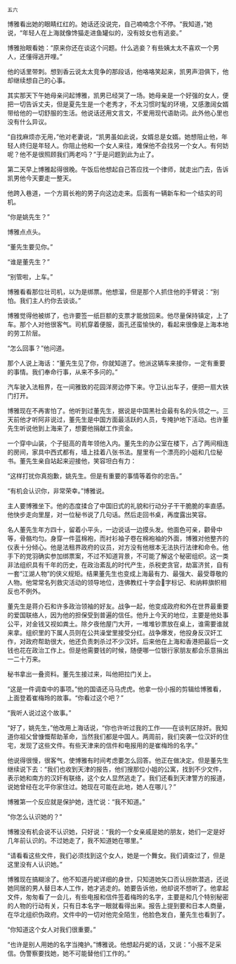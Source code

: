     五六 

   博雅看出她的眼睛红红的。她话还没说完，自己喃喃念个不停。“我知道，”她说，“年轻人在上海就像馋猫走进鱼罐似的，没有妓女也有逃妾。”

   博雅抬眼看她：“原来你还在谈这个问题。什么逃妾？有些姨太太不喜欢一个男人，还懂得逃开哩。”

   他的话里带刺。想到香云说太太竞争的那段话，他咯咯笑起来，凯男声泪俱下，他却继续想自己的心事。

   其实那天下午她母亲问起博雅，凯男已经哭了一场。她母亲是一个好强的女人，便把一切告诉丈夫，但是夏先生是一个老秀才，不太习惯时髦的环境，又感激阔女婿带给他的一切舒服的生活。他说话还用文言文，不爱用现代语助词。此外他心里也没有什么异议。

   “自找麻烦亦无用，”他对老妻说，“凯男虽如此说，女婿总是女婿。她想阻止他，年轻人终归是年轻人。你阻止他和一个女人来往，难保他不会找另一个女人。有何妨呢？他不是很照顾我们两老吗？”于是问题到此为止了。

   第二天早上博雅起得很晚。午饭后他想起自己答应找一个律师，就走出门去，告诉凯男他今天要走一整天。

   他跨入巷道，一个方肩长袍的男子向这边走来。后面有一辆新车和一个结实的司机。

   “你是姚先生？”

   博雅点点头。

   “董先生要见你。”

   “谁是董先生？”

   “别管啦，上车。”

   博雅看看那位壮司机，以为是绑票。他想溜，但是那个人抓住他的手臂说：“别怕。我们主人约你去谈谈。”

   博雅觉得他被绑了，也许要签一纸巨额的支票才能放回来。他尽量保持镇定，上了车。那个人对他很客气。司机穿着便服，面孔还蛮愉快的，看起来很像是上海本地的劳工阶层。

   “怎么回事？”他问道。

   那个人说上海话：“董先生见了你，你就知道了。他派这辆车来接你，一定有重要的事情。我们奉命行事，从来不多问的。”

   汽车驶入法租界，在一间雅致的花园洋房边停下来。守卫认出车子，便把一扇大铁门打开。

   博雅现在不再害怕了。他听到过董先生，据说是中国黑社会最有名的头领之一。三天前他才听阿非说过，董先生是中国方面最活跃的人员，专掩护地下活动。也许董先生听说他到上海来了，想要他捐献工作资金。

   一个穿中山装，个子挺高的青年领他入内。董先生的办公室在楼下，占了两间相连的房间，家具中西式都有，墙上挂着八张书法。屋里有一个漂亮的小姐和几位秘书。董先生亲自站起来迎接他，笑容坦白有力：

   “这样打扰你真抱歉，姚先生。但是有重要的事情等着你的忠告。”

   “有机会认识你，非常荣幸。”博雅说。

   主人要博雅坐下。他的态度揉合了中国旧式的礼貌和行动分子干干脆脆的率直感。他快步走向里屋，对一位秘书说了几句话。然后走回书桌，再度露出笑容。

   名人董先生年方四十，留着小平头，一边说话一边摸头发。他面色可亲，颧骨中等，骨骼均匀。身穿一件蓝棉袍，而衬衫袖子卷在棉袍袖的外面，博雅对他整齐的仪表十分倾心。他是法租界政府的议员，对方没有他根本无法执行法律和命令。他手下的党羽确实参加绑票案，不过不知道背景，不可能了解这个秘密组织。这一类非法组织具有千年的历史，在政治紊乱的时代产生，杀税吏贪官，劫富济贫，自有一套“江湖人物”的侠义规矩。结果董先生也变成上海最有力、最强大、最受尊敬的人物。他常常名列救灾活动的领导地位，连佛教红十字会字标记、和纳粹旗帜相反也不例外。

   董先生是蒋介石和许多政治领袖的好友。战争一起，他变成政府和外在世界最重要的爱国联络人，因为他的担保受到普遍的信任。他升上今天的地位，主要是他处事公平，对金钱又视如粪土。除夕夜他屋门大开，一堆堆钞票放在桌上，谁需要谁就来拿。组织里的下属人员则在公共澡堂里接受分红。战争爆发，他投身反汉奸工作，对政府帮助很大，他还负责刺杀过不少汉奸。后来他在上海和香港把最后一文钱也花在政治工作上。但是他需要钱的时候，随便哪一位银行家朋友都会乐意捐出一二十万来。

   秘书拿出一叠资料。董先生接过来，叫他把拉门关上。

   “这是一件调查中的事项。”他的国语还马马虎虎。他拿一份小报的剪辑给博雅看，上面登着崔梅玲的故事。“你看过这个吧？”

   “我听人说过这个故事。”

   “好了，姚先生，”他改用上海话说，“你也许听过我的工作——在谈判区除奸。我知道你祖父曾慷慨帮助革命，当然我们都是中国人。两周前，我们突袭一位汉奸的住宅，发现了这些文件。有些天津来的信件和电报用的是崔梅玲的名字。”

   他说得很慢，很客气，使博雅有时间考虑要怎么回答。他正在做决定。但是董先生继续说下去：“我们也收到天津的报告，他们搜那位小姐的公寓，找到不少文件，表示她和南方的汉奸有联络，这个女人显然逃走了。我们还看到天津警方的报道，说她曾经在北平你家住过。她现在可能在此地，她人在哪儿？”

   博雅第一个反应就是保护她，连忙说：“我不知道。”

   “你怎么认识她的？”

   博雅没有机会说不认识她，只好说：“我的一个女亲戚是她的朋友，她们一定是好几年前认识的。不过她走了，我不知道她在哪里。”

   “请看看这些文件，我们必须找到这个女人，她是一个舞女。我们调查过了，但是这里没有人认识她。”

   博雅现在搞糊涂了。他不知道丹妮详细的身世，只知道她矢口否认拐款潜逃，还说她同居的男人替日本人工作，她才逃走的。她要告诉他，他却说不想听了。他拿起文件，匆匆看了一会儿，有些电报和信件签着梅玲的名字，主要是和几个特别秘密的人物的行动有关，只有日本名字一眼就看得出来。报告上提到要和日本人商量，在华北组织伪政府。文件中的一切对他完全陌生，他脸色发白，董先生也看到了。

   “你知道这个女人对我们很重要。”

   “也许是别人用她的名字当掩护。”博雅说。他想起丹妮的话，又说：“小报不足采信。伪警察要找她，她不可能替他们工作的。”

